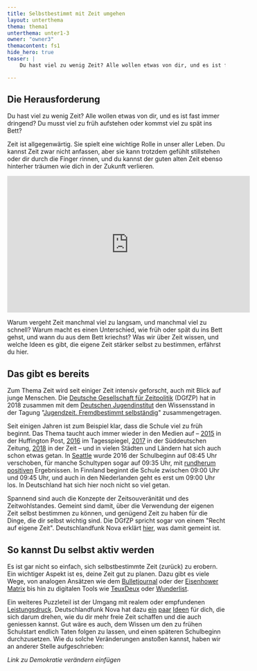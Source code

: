 ```yaml
---
title: Selbstbestimmt mit Zeit umgehen
layout: unterthema
thema: thema1
unterthema: unter1-3
owner: "owner3"
themacontent: fs1
hide_hero: true
teaser: |
    Du hast viel zu wenig Zeit? Alle wollen etwas von dir, und es ist fast immer dringend? So gehst du damit um.

---
```


## Die Herausforderung
Du hast viel zu wenig Zeit? Alle wollen etwas von dir, und es ist fast immer dringend? Du musst viel zu früh aufstehen oder kommst viel zu spät ins Bett?

Zeit ist allgegenwärtig. Sie spielt eine wichtige Rolle in unser aller Leben. Du kannst Zeit zwar nicht anfassen, aber sie kann trotzdem gefühlt stillstehen oder dir durch die Finger rinnen, und du kannst der guten alten Zeit ebenso hinterher träumen wie dich in der Zukunft verlieren.
<div class="videoiframe"><iframe width="560" height="315" src="https://www.youtube-nocookie.com/embed/6xIndr43zfM" frameborder="0" allow="accelerometer; autoplay; encrypted-media; gyroscope; picture-in-picture" allowfullscreen></iframe></div>

Warum vergeht Zeit manchmal viel zu langsam, und manchmal viel zu schnell? Warum macht es einen Unterschied, wie früh oder spät du ins Bett gehst, und wann du aus dem Bett kriechst? Was wir über Zeit wissen, und welche Ideen es gibt, die eigene Zeit stärker selbst zu bestimmen, erfährst du hier.

## Das gibt es bereits
Zum Thema Zeit wird seit einiger Zeit intensiv geforscht, auch mit Blick auf junge Menschen. Die [Deutsche Gesellschaft für Zeitpolitik](http://www.zeitpolitik.de/) (DGfZP) hat in 2018 zusammen mit dem [Deutschen Jugendinstitut](https://www.dji.de/) den Wissensstand in der Tagung "[Jugendzeit. Fremdbestimmt selbständig](http://www.zeitpolitik.de/pdfs/DGfZP_JT2018_flyer.pdf)" zusammengetragen.

Seit einigen Jahren ist zum Beispiel klar, dass die Schule viel zu früh beginnt. Das Thema taucht auch immer wieder in den Medien auf – [2015](https://www.huffingtonpost.de/2015/07/06/warum-die-schule-erst-um-9-uhr-beginnen-sollte_n_7734016.html) in der Huffington Post, [2016](https://www.tagesspiegel.de/weltspiegel/debatte-um-spaeteren-schulbeginn-in-deutschland-gymnasium-mit-gleitzeit/13432304.html) im Tagesspiegel, [2017](https://www.sueddeutsche.de/bildung/schule-je-spaeter-der-schulbeginn-desto-besser-die-noten-1.3714886-2) in der Süddeutschen Zeitung, [2018](https://www.zeit.de/wissen/gesundheit/2018-05/schlaf-eule-lerche-schlaftypen-fruehaufsteher-nachtmensch-schlafforschung-chronobiologie/komplettansicht) in der Zeit – und in vielen Städten und Ländern hat sich auch schon etwas getan. In [Seattle](https://www.seattletimes.com/seattle-news/education/seattle-board-approves-later-start-times-for-schools/) wurde 2016 der Schulbeginn auf 08:45 Uhr verschoben, für manche Schultypen sogar auf 09:35 Uhr, mit [rundherum](https://www.npr.org/sections/health-shots/2018/12/12/676118782/sleepless-no-more-in-seattle-later-school-start-time-pays-off-for-teens) [positiven](https://www.treehugger.com/health/heres-what-happened-when-seattle-high-schools-changed-their-start-times.html) Ergebnissen. In Finnland beginnt die Schule zwischen 09:00 Uhr und 09:45 Uhr, und auch in den Niederlanden geht es erst um 09:00 Uhr los. In Deutschland hat sich hier noch nicht so viel getan.

Spannend sind auch die Konzepte der Zeitsouveränität und des Zeitwohlstandes. Gemeint sind damit, über die Verwendung der eigenen Zeit selbst bestimmen zu können, und genügend Zeit zu haben für die Dinge, die dir selbst wichtig sind. Die DGfZP spricht sogar von einem "Recht auf eigene Zeit". Deutschlandfunk Nova erklärt [hier](https://www.deutschlandfunknova.de/beitrag/zeitpolitik-das-recht-auf-eigene-zeit), was damit gemeint ist.

## So kannst Du selbst aktiv werden
Es ist gar nicht so einfach, sich selbstbestimmte Zeit (zurück) zu erobern.
Ein wichtiger Aspekt ist es, deine Zeit gut zu planen. Dazu gibt es viele Wege, von analogen Ansätzen wie dem [Bulletjournal](https://www.pinselleicht.com/bullet-journal-guide/) oder der [Eisenhower Matrix](https://www.lernen-heute.de/selbstmanagement_eisenhower.html) bis hin zu digitalen Tools wie [TeuxDeux](https://teuxdeux.com/) oder [Wunderlist](https://www.wunderlist.com/).

Ein weiteres Puzzleteil ist der Umgang mit realem oder empfundenen [Leistungsdruck](https://www.deutschlandfunk.de/forsa-umfrage-psychologin-druck-auf-schueler-hat-zugenommen.680.de.html?dram:article_id=431419). Deutschlandfunk Nova hat dazu [ein](https://www.deutschlandfunknova.de/beitrag/philosophie-seid-faul) [paar](https://www.deutschlandfunknova.de/beitrag/philosophie-faulheit-als-produktive-lebenspraxis) [Ideen](https://www.deutschlandfunknova.de/beitrag/faulheit-warum-wir-ein-recht-darauf-haben) für dich, die sich darum drehen, wie du dir mehr freie Zeit schaffen und die auch geniessen kannst.
Gut wäre es auch, dem Wissen um den zu frühen Schulstart endlich Taten folgen zu lassen, und einen späteren Schulbeginn durchzusetzen. Wie du solche Veränderungen anstoßen kannst, haben wir an anderer Stelle aufgeschrieben:

*Link zu Demokratie verändern einfügen*
